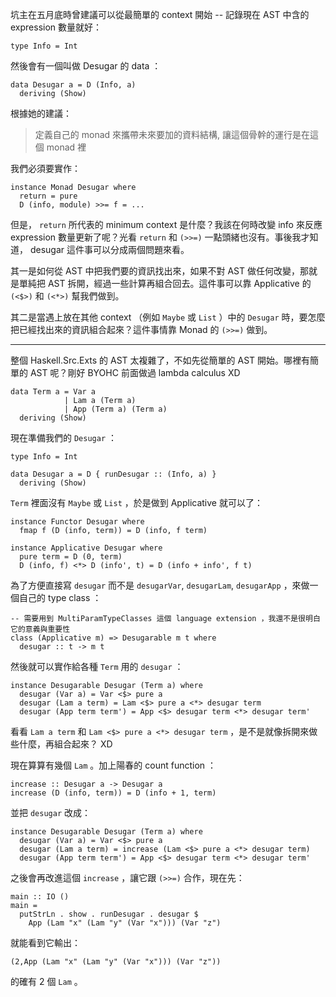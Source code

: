 坑主在五月底時曾建議可以從最簡單的 context 開始 -- 記錄現在 AST 中含的 expression 數量就好：

```
type Info = Int
```

然後會有一個叫做 Desugar 的 data ：

```
data Desugar a = D (Info, a)
  deriving (Show)
```

根據她的建議：

> 定義自己的 monad 來攜帶未來要加的資料結構, 讓這個骨幹的運行是在這個 monad 裡

我們必須要實作：

```
instance Monad Desugar where
  return = pure
  D (info, module) >>= f = ...
```

但是， `return` 所代表的 minimum context 是什麼？我該在何時改變 info 來反應 expression 數量更新了呢？光看 `return` 和 `(>>=)` 一點頭緒也沒有。事後我才知道， desugar 這件事可以分成兩個問題來看。

其一是如何從 AST 中把我們要的資訊找出來，如果不對 AST 做任何改變，那就是單純把 AST 拆開，經過一些計算再組合回去。這件事可以靠 Applicative 的 `(<$>)` 和 `(<*>)` 幫我們做到。

其二是當遇上放在其他 context （例如 `Maybe` 或 `List` ）中的 `Desugar` 時，要怎麼把已經找出來的資訊組合起來？這件事情靠 Monad 的 `(>>=)` 做到。

---

整個 Haskell.Src.Exts 的 AST 太複雜了，不如先從簡單的 AST 開始。哪裡有簡單的 AST 呢？剛好 BYOHC 前面做過 lambda calculus XD

```
data Term a = Var a
            | Lam a (Term a)
            | App (Term a) (Term a)
  deriving (Show)
```

現在準備我們的 `Desugar` ：

```
type Info = Int

data Desugar a = D { runDesugar :: (Info, a) }
  deriving (Show)
```

`Term` 裡面沒有 `Maybe` 或 `List` ，於是做到 Applicative 就可以了：

```
instance Functor Desugar where
  fmap f (D (info, term)) = D (info, f term)

instance Applicative Desugar where
  pure term = D (0, term)
  D (info, f) <*> D (info', t) = D (info + info', f t)
```

為了方便直接寫 `desugar` 而不是 `desugarVar`, `desugarLam`, `desugarApp` ，來做一個自己的 type class ：

```
-- 需要用到 MultiParamTypeClasses 這個 language extension ，我還不是很明白它的意義與重要性
class (Applicative m) => Desugarable m t where
  desugar :: t -> m t
```

然後就可以實作給各種 `Term` 用的 `desugar` ：

```
instance Desugarable Desugar (Term a) where
  desugar (Var a) = Var <$> pure a
  desugar (Lam a term) = Lam <$> pure a <*> desugar term
  desugar (App term term') = App <$> desugar term <*> desugar term'
```

看看 `Lam a term` 和 `Lam <$> pure a <*> desugar term` ，是不是就像拆開來做些什麼，再組合起來？ XD

現在算算有幾個 `Lam` 。加上陽春的 count function ：

```
increase :: Desugar a -> Desugar a
increase (D (info, term)) = D (info + 1, term)
```

並把 `desugar` 改成：

```
instance Desugarable Desugar (Term a) where
  desugar (Var a) = Var <$> pure a
  desugar (Lam a term) = increase (Lam <$> pure a <*> desugar term)
  desugar (App term term') = App <$> desugar term <*> desugar term'
```

之後會再改進這個 `increase` ，讓它跟 `(>>=)` 合作，現在先：

```
main :: IO ()
main =
  putStrLn . show . runDesugar . desugar $
    App (Lam "x" (Lam "y" (Var "x"))) (Var "z")
```

就能看到它輸出：

```
(2,App (Lam "x" (Lam "y" (Var "x"))) (Var "z"))
```

的確有 2 個 `Lam` 。
